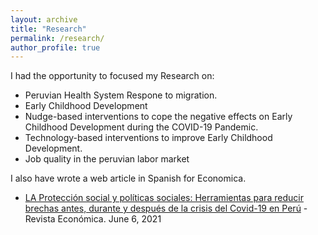 ```yaml
---
layout: archive
title: "Research"
permalink: /research/
author_profile: true
---
```


I  had the opportunity to focused my Research on:
  * Peruvian Health System Respone to migration.
  * Early Childhood Development 
  * Nudge-based interventions to cope the negative effects on Early Childhood Development during the COVID-19 Pandemic.
  * Technology-based interventions to improve Early Childhood Development.
  * Job quality in the peruvian labor market

I also have wrote a web article in Spanish for Economica.

* [LA Protección social y políticas sociales: Herramientas para reducir brechas antes, durante y después de la crisis del Covid-19 en Perú](https://economica.pe/proteccion-social-y-politicas-brechas-covid-19-peru/) - Revista Económica. June 6, 2021

